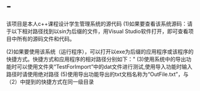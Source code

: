 # -
该项目是本人c++课程设计学生管理系统的源代码
(1)如果要查看该系统源码：请于以下相对路径找到以sin为后缀的文件，用Visual Studio软件打开，即可查看项目中所有的源码文件和代码。

(2)如果要使用该系统（运行程序），可以打开以exe为后缀的应用程序或该程序的快捷方式。快捷方式和应用程序的相对路径分别如下："
(3)使用系统中的导出功能时可以使用文件夹“TestForImport”中的dat文件进行测试,使用导入功能时输入路径时请使用绝对路径
(5)使用导出功能导出的txt文档名称为“OutFile.txt”，与（2）中提到的快捷方式在同一级目录
